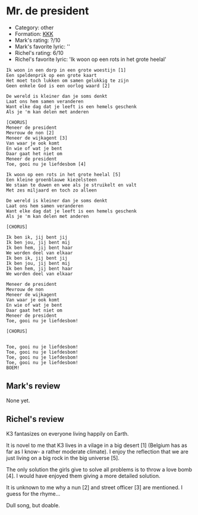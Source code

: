# Mr. de president

 * Category: other
 * Formation: [KKK](Kkk.md)
 * Mark's rating: ?/10
 * Mark's  favorite lyric: ''
 * Richel's rating: 6/10
 * Richel's favorite lyric: 'Ik woon op een rots in het grote heelal'


```
Ik woon in een dorp in een grote woestijn [1]
Een speldenprik op een grote kaart
Het moet toch lukken om samen gelukkig te zijn
Geen enkele God is een oorlog waard [2]

De wereld is kleiner dan je soms denkt
Laat ons hem samen veranderen
Want elke dag dat je leeft is een hemels geschenk
Als je 'm kan delen met anderen

[CHORUS]
Meneer de president
Mevrouw de non [2]
Meneer de wijkagent [3]
Van waar je ook komt
En wie of wat je bent
Daar gaat het niet om
Meneer de president
Toe, gooi nu je liefdesbom [4]

Ik woon op een rots in het grote heelal [5]
Een kleine groenblauwe kiezelsteen
We staan te duwen en wee als je struikelt en valt
Met zes miljaard en toch zo alleen

De wereld is kleiner dan je soms denkt
Laat ons hem samen veranderen
Want elke dag dat je leeft is een hemels geschenk
Als je 'm kan delen met anderen

[CHORUS]

Ik ben ik, jij bent jij
Ik ben jou, jij bent mij
Ik ben hem, jij bent haar
We worden deel van elkaar
Ik ben ik, jij bent jij
Ik ben jou, jij bent mij
Ik ben hem, jij bent haar
We worden deel van elkaar

Meneer de president
Mevrouw de non
Meneer de wijkagent
Van waar je ook komt
En wie of wat je bent
Daar gaat het niet om
Meneer de president
Toe, gooi nu je liefdesbom!

[CHORUS]


Toe, gooi nu je liefdesbom!
Toe, gooi nu je liefdesbom!
Toe, gooi nu je liefdesbom!
Toe, gooi nu je liefdesbom!
BOEM! 

```
## Mark's review

None yet.

## Richel's review

K3 fantasizes on everyone living happily on Earth.

It is novel to me that K3 lives in a vilage in a big desert [1] (Belgium has as far as I know- a rather moderate climate).
I enjoy the reflection that we are just living on a big rock in the big universe [5].

The only solution the girls give to solve all problems is to throw a love bomb [4]. 
I would have enjoyed them giving a more detailed solution.

It is unknown to me why a nun [2] and street officer [3] are mentioned. I guess for the rhyme...

Dull song, but doable.